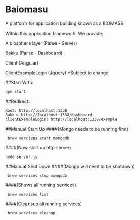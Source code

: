 # Baiomasu
A platform for application building known as a BIOMASS 

Within this application framework. We provide:

A biosphere layer (Parse - Server) 

Bakku (Parse - Dashboard) 

Client (Angular)

ClientExampleLogin (Jquery) *Subject to change

##Start With:   
```
npm start 
```
##Redirect:   
```
Root: http://localhost:1338 
Bakku: http://localhost:1338/dashboard
clientExampleLogin: http://localhost:1338/example
```

##Manual Start Up
####(Mongo needs to be running first)
```
 brew services start mongodb 
```
####(Now start up http server)
```
node server.js
```
##Manual Shut Down
####(Mongo will need to be shutdown)
```
 brew services stop mongodb 
```
####(Shows all running services)
```
 brew services list
```
####(Cleansup all running services)
```
 brew services cleanup
```
